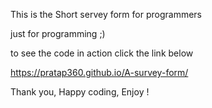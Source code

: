 This is the Short servey form for programmers 

just for programming ;)

<!-- this is the part of the Free code camp Responsive Web design Projects , Servey form  -->

to see the code in action click the link below 


https://pratap360.github.io/A-survey-form/

Thank you, Happy coding,  Enjoy ! 
